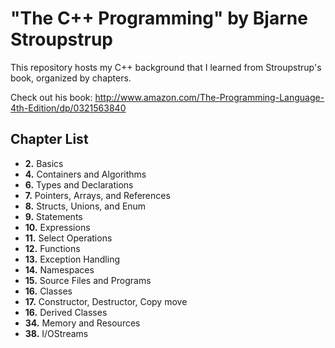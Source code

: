 <h1>"The C++ Programming" by Bjarne Stroupstrup</h1>

This repository hosts my C++ background that I learned
from Stroupstrup's book, organized by chapters.

Check out his book: http://www.amazon.com/The-Programming-Language-4th-Edition/dp/0321563840

<h2>Chapter List</h2>
<ul>
  <li><b>2.</b> Basics</li>
  <li><b>4.</b> Containers and Algorithms </li>
  <li><b>6.</b> Types and Declarations </li>
  <li><b>7.</b> Pointers, Arrays, and References </li>
  <li><b>8.</b> Structs, Unions, and Enum </li>
  <li><b>9.</b> Statements </li>
  <li><b>10.</b> Expressions </li>
  <li><b>11.</b> Select Operations </li>
  <li><b>12.</b> Functions </li>
  <li><b>13.</b> Exception Handling </li>
  <li><b>14.</b> Namespaces </li>
  <li><b>15.</b> Source Files and Programs </li>
  <li><b>16.</b> Classes </li>
  <li><b>17.</b> Constructor, Destructor, Copy move</li>
  <li><b>16.</b> Derived Classes </li>
  <li><b>34.</b> Memory and Resources </li>
  <li><b>38.</b> I/OStreams </li>
</ul>

